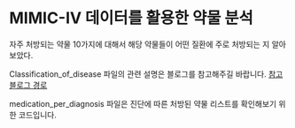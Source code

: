 # MIMIC-IV 데이터를 활용한 약물 분석
자주 처방되는 약물 10가지에 대해서 해당 약물들이 어떤 질환에 주로 처방되는 지 알아보았다.

Classification_of_disease 파일의 관련 설명은 블로그를 참고해주길 바랍니다.
 [참고 블로그 경로](https://velog.io/@one_two_three/series/Data-Analysis-Project-MIMIC-IV-Data)

medication_per_diagnosis 파일은 진단에 따른 처방된 약물 리스트를 확인해보기 위한 코드입니다.
